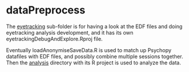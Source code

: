 dataPreprocess
==============

The [eyetracking](eyetracking) sub-folder is for having a look at the EDF files and doing eyetracking analysis development, and it has its own eyetrackingDebugAndExplore.Rproj file.

Eventually loadAnonymiseSaveData.R is used to match up Psychopy datafiles with EDF files, and possibly combine multiple sessions together. Then the [analysis](../analysis) directory with its R project is used to analyze the data.